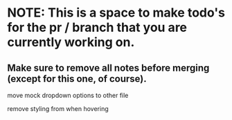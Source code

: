 # NOTE: This is a space to make todo's for the pr / branch that you are currently working on. 
Make sure to remove all notes before merging (except for this one, of course).
----------------------------------------------------------------------------------------------------
move mock dropdown options to other file

remove styling from when hovering
